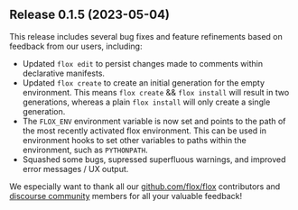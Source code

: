 ## Release 0.1.5 (2023-05-04)

This release includes several bug fixes and feature refinements based on feedback from our users, including:

- Updated `flox edit` to persist changes made to comments within declarative manifests.
- Updated `flox create` to create an initial generation for the empty environment. This means `flox create` && `flox install` 
  will result in two generations, whereas a plain `flox install` will only create a single generation.
- The `FLOX_ENV` environment variable is now set and points to the path of the most recently activated flox environment. 
  This can be used in environment hooks to set other variables to paths within the environment, such as `PYTHONPATH`.
- Squashed some bugs, supressed superfluous warnings, and improved error messages / UX output.

We especially want to thank all our <a href="https://github.com/flox/flox">github.com/flox/flox</a> contributors and 
<a href="https://discourse.floxdev.com">discourse community</a> members for all your valuable feedback!

